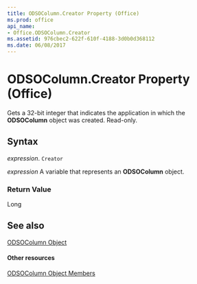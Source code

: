 ```yaml
---
title: ODSOColumn.Creator Property (Office)
ms.prod: office
api_name:
- Office.ODSOColumn.Creator
ms.assetid: 976cbec2-622f-610f-4188-3d0b0d368112
ms.date: 06/08/2017
---
```



# ODSOColumn.Creator Property (Office)

Gets a 32-bit integer that indicates the application in which the  **ODSOColumn** object was created. Read-only.


## Syntax

 _expression_. `Creator`

 _expression_ A variable that represents an **ODSOColumn** object.


### Return Value

Long


## See also


[ODSOColumn Object](odsocolumn-object-office.md)
#### Other resources


[ODSOColumn Object Members](odsocolumn-members-office.md)

